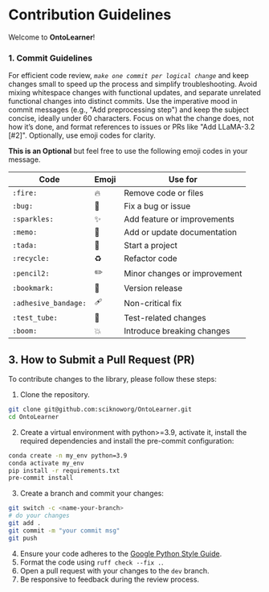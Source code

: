 # Contribution Guidelines
Welcome to **OntoLearner**!



### 1. Commit Guidelines

For efficient code review, *`make one commit per logical change`* and keep changes small to speed up the process and simplify troubleshooting. Avoid mixing whitespace changes with functional updates, and separate unrelated functional changes into distinct commits. Use the imperative mood in commit messages (e.g., "Add preprocessing step") and keep the subject concise, ideally under 60 characters. Focus on what the change does, not how it’s done, and format references to issues or PRs like "Add LLaMA-3.2 [#2]". Optionally, use emoji codes for clarity.


**This is an Optional** but feel free to use the following emoji codes in your message.

| Code           | Emoji | Use for                        |
|----------------|-------|--------------------------------|
| `:fire:`       | 🔥    | Remove code or files           |
| `:bug:`        | 🐛    | Fix a bug or issue             |
| `:sparkles:`   | ✨    | Add feature or improvements    |
| `:memo:`       | 📝    | Add or update documentation    |
| `:tada:`       | 🎉    | Start a project                |
| `:recycle:`    | ♻️    | Refactor code                  |
| `:pencil2:`    | ✏️    | Minor changes   or improvement |
| `:bookmark:`   | 🔖    | Version release                |
| `:adhesive_bandage:` | 🩹 | Non-critical fix               |
| `:test_tube:`  | 🧪    | Test-related changes           |
| `:boom:`       | 💥    | Introduce breaking changes     |

## 3. How to Submit a Pull Request (PR)

To contribute changes to the library, please follow these steps:

1. Clone the repository.
```bash
git clone git@github.com:sciknoworg/OntoLearner.git
cd OntoLearner
```
2. Create a virtual environment with python>=3.9, activate it, install the required dependencies and install the pre-commit configuration:
```bash
conda create -n my_env python=3.9
conda activate my_env
pip install -r requirements.txt
pre-commit install
```
3. Create a branch and commit your changes:
```bash
git switch -c <name-your-branch>
# do your changes
git add .
git commit -m "your commit msg"
git push
```
4. Ensure your code adheres to the [Google Python Style Guide](https://google.github.io/styleguide/pyguide.html).
5. Format the code using `ruff check --fix .`.
6. Open a pull request with your changes to the `dev` branch.
7. Be responsive to feedback during the review process.

